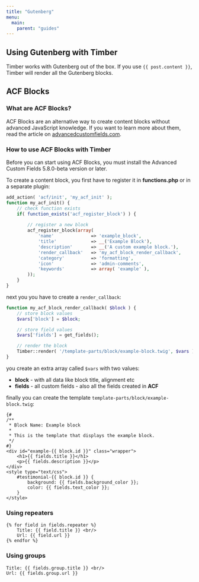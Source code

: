 ```yaml
---
title: "Gutenberg"
menu:
  main:
    parent: "guides"
---
```

## Using Gutenberg with Timber

Timber works with Gutenberg out of the box. If you use `{{ post.content }}`, Timber will render all the Gutenberg blocks.

## ACF Blocks

### What are ACF Blocks?

ACF Blocks are an alternative way to create content blocks without advanced JavaScript knowledge. If you want to learn more about them, read the article on [advancedcustomfields.com](https://www.advancedcustomfields.com/blog/acf-5-8-introducing-acf-blocks-for-gutenberg/).

### How to use ACF Blocks with Timber

Before you can start using ACF Blocks, you must install the Advanced Custom Fields 5.8.0-beta version or later.

To create a content block, you first have to register it in **functions.php** or in a separate plugin:

```php
add_action( 'acf/init', 'my_acf_init' );
function my_acf_init() {
	// check function exists
	if( function_exists('acf_register_block') ) {
		
		// register a new block
		acf_register_block(array(
			'name'				=> 'example_block',
			'title'				=> __('Example Block'),
			'description'		=> __('A custom example block.'),
			'render_callback'	=> 'my_acf_block_render_callback',
			'category'			=> 'formatting',
			'icon'				=> 'admin-comments',
			'keywords'		    => array( 'example' ),
		));
	}
}
```

next you you have to create a `render_callback`:
```php
function my_acf_block_render_callback( $block ) {
    // store block values
    $vars['block'] = $block;

    // store field values
    $vars['fields'] = get_fields(); 

    // render the block
    Timber::render( '/template-parts/block/example-block.twig', $vars );
}

```
you create an extra array called `$vars` with two values:
- **block** - with all data like block title, alignment etc
- **fields** - all custom fields - also all the fields created in **ACF**

finally you can create the template `template-parts/block/example-block.twig`:
```twig
{#
/**
 * Block Name: Example block
 *
 * This is the template that displays the example block.
 */
#}
<div id="example-{{ block.id }}" class="wrapper">
    <h1>{{ fields.title }}</h1>
    <p>{{ fields.description }}</p>
</div>
<style type="text/css">
	#testimonial-{{ block.id }} {
		background: {{ fields.background_color }};
		color: {{ fields.text_color }};
	}
</style>

```

### Using repeaters
```
{% for field in fields.repeater %}
    Title: {{ field.title }} <br/>
    Url: {{ field.url }}
{% endfor %}
```

### Using groups
```
Title: {{ fields.group.title }} <br/>
Url: {{ fields.group.url }}
```

